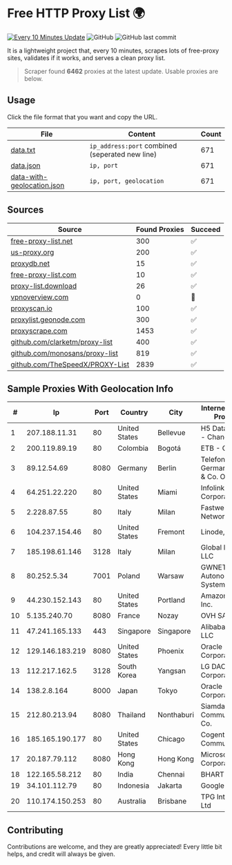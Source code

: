 
# Free HTTP Proxy List 🌍

[![Every 10 Minutes Update](https://github.com/mertguvencli/http-proxy-list/actions/workflows/main.yml/badge.svg?branch=main)](https://github.com/mertguvencli/http-proxy-list/actions/workflows/main.yml)
![GitHub](https://img.shields.io/github/license/mertguvencli/http-proxy-list)
![GitHub last commit](https://img.shields.io/github/last-commit/mertguvencli/http-proxy-list)

It is a lightweight project that, every 10 minutes, scrapes lots of free-proxy sites, validates if it works, and serves a clean proxy list.


> Scraper found **6462** proxies at the latest update. Usable proxies are below.

## Usage

Click the file format that you want and copy the URL.


|File|Content|Count|
|----|-------|-----|
|[data.txt](https://raw.githubusercontent.com/mertguvencli/http-proxy-list/main/proxy-list/data.txt)|`ip_address:port` combined (seperated new line)|671|
|[data.json](https://raw.githubusercontent.com/mertguvencli/http-proxy-list/main/proxy-list/data.json)|`ip, port`|671|
|[data-with-geolocation.json](https://raw.githubusercontent.com/mertguvencli/http-proxy-list/main/proxy-list/data-with-geolocation.json)|`ip, port, geolocation`|671|

## Sources

|Source|Found Proxies|Succeed|
|------|-------------|-------|
|[free-proxy-list.net](https://free-proxy-list.net)|300|✅|
|[us-proxy.org](https://www.us-proxy.org)|200|✅|
|[proxydb.net](http://proxydb.net)|15|✅|
|[free-proxy-list.com](https://free-proxy-list.com/?page=&port=&type%5B%5D=http&type%5B%5D=https&up_time=0&search=Search)|10|✅|
|[proxy-list.download](https://www.proxy-list.download/HTTP)|26|✅|
|[vpnoverview.com](https://vpnoverview.com/privacy/anonymous-browsing/free-proxy-servers)|0|🚫|
|[proxyscan.io](https://www.proxyscan.io)|100|✅|
|[proxylist.geonode.com](https://proxylist.geonode.com/api/proxy-list?limit=300&page=1&sort_by=lastChecked&sort_type=desc&protocols=http,https)|300|✅|
|[proxyscrape.com](https://api.proxyscrape.com/v2/?request=displayproxies&protocol=http&timeout=10000&country=all&ssl=all&anonymity=all)|1453|✅|
|[github.com/clarketm/proxy-list](https://raw.githubusercontent.com/clarketm/proxy-list/master/proxy-list-raw.txt)|400|✅|
|[github.com/monosans/proxy-list](https://raw.githubusercontent.com/monosans/proxy-list/main/proxies/http.txt)|819|✅|
|[github.com/TheSpeedX/PROXY-List](https://raw.githubusercontent.com/TheSpeedX/PROXY-List/master/http.txt)|2839|✅|


## Sample Proxies With Geolocation Info

|#|Ip|Port|Country|City|Internet Service Provider|
|-|--|----|-------|----|-------------------------|
|1|207.188.11.31|80|United States|Bellevue|H5 Data Centers - Chandler LLC|
|2|200.119.89.19|80|Colombia|Bogotá|ETB - Colombia|
|3|89.12.54.69|8080|Germany|Berlin|Telefonica Germany GmbH & Co. OHG|
|4|64.251.22.220|80|United States|Miami|Infolink Global Corporation|
|5|2.228.87.55|80|Italy|Milan|Fastweb Networks|
|6|104.237.154.46|80|United States|Fremont|Linode, LLC|
|7|185.198.61.146|3128|Italy|Milan|Global Router LLC|
|8|80.252.5.34|7001|Poland|Warsaw|GWNET Autonomus System|
|9|44.230.152.143|80|United States|Portland|Amazon.com, Inc.|
|10|5.135.240.70|8080|France|Nozay|OVH SAS|
|11|47.241.165.133|443|Singapore|Singapore|Alibaba.com LLC|
|12|129.146.183.219|8080|United States|Phoenix|Oracle Corporation|
|13|112.217.162.5|3128|South Korea|Yangsan|LG DACOM Corporation|
|14|138.2.8.164|8000|Japan|Tokyo|Oracle Corporation|
|15|212.80.213.94|8080|Thailand|Nonthaburi|Siamdata Communication Co.|
|16|185.165.190.177|80|United States|Chicago|Cogent Communications|
|17|20.187.79.112|8080|Hong Kong|Hong Kong|Microsoft Corporation|
|18|122.165.58.212|80|India|Chennai|BHARTI|
|19|34.101.112.79|80|Indonesia|Jakarta|Google LLC|
|20|110.174.150.253|80|Australia|Brisbane|TPG Internet Pty Ltd|



## Contributing

Contributions are welcome, and they are greatly appreciated! Every
little bit helps, and credit will always be given.

